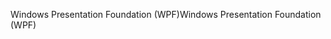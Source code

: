 <span data-ttu-id="6a49f-101">Windows Presentation Foundation (WPF)</span><span class="sxs-lookup"><span data-stu-id="6a49f-101">Windows Presentation Foundation (WPF)</span></span>